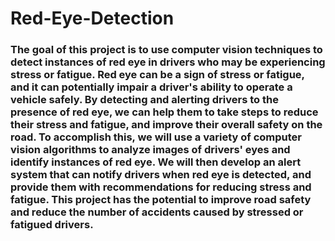 # Red-Eye-Detection

### The goal of this project is to use computer vision techniques to detect instances of red eye in drivers who may be experiencing stress or fatigue. Red eye can be a sign of stress or fatigue, and it can potentially impair a driver's ability to operate a vehicle safely. By detecting and alerting drivers to the presence of red eye, we can help them to take steps to reduce their stress and fatigue, and improve their overall safety on the road. To accomplish this, we will use a variety of computer vision algorithms to analyze images of drivers' eyes and identify instances of red eye. We will then develop an alert system that can notify drivers when red eye is detected, and provide them with recommendations for reducing stress and fatigue. This project has the potential to improve road safety and reduce the number of accidents caused by stressed or fatigued drivers.
